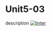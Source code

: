 # Unit5-03
description
[![linter](https://github.com/RachelChung001/Unit5-03/workflows/linter/badge.svg)](https://github.com/marketplace/actions/super-linter)
